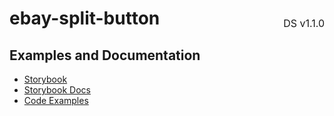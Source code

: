 <h1 style="display: flex; justify-content: space-between; align-items: center;">
    <span>
        ebay-split-button
    </span>
    <span style="font-weight: normal; font-size: medium; margin-bottom: -15px;">
        DS v1.1.0
    </span>
</h1>

## Examples and Documentation

-   [Storybook](https://ebay.github.io/ebayui-core/?path=/story/buttons-ebay-split-button)
-   [Storybook Docs](https://ebay.github.io/ebayui-core/?path=/docs/buttons-ebay-split-button)
-   [Code Examples](https://github.com/eBay/ebayui-core/tree/master/src/components/ebay-split-button/examples)
